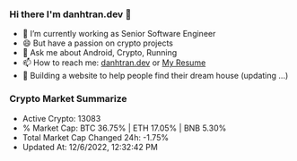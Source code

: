 ### Hi there I'm danhtran.dev 👋

- 🔭 I’m currently working as Senior Software Engineer
- 😄 But have a passion on crypto projects
- 💬 Ask me about Android, Crypto, Running 
- 📫 How to reach me: <a href="https://danhtran.dev" target="_blank">danhtran.dev</a> or <a href="Dan-Resume.pdf" target="_blank">My Resume</a>
- 🌱 Building a website to help people find their dream house (updating ...)

### Crypto Market Summarize
- Active Crypto: 13083
- % Market Cap: BTC 36.75% | ETH 17.05% | BNB 5.30%
- Total Market Cap Changed 24h: -1.75%
- Updated At: 12/6/2022, 12:32:42 PM
